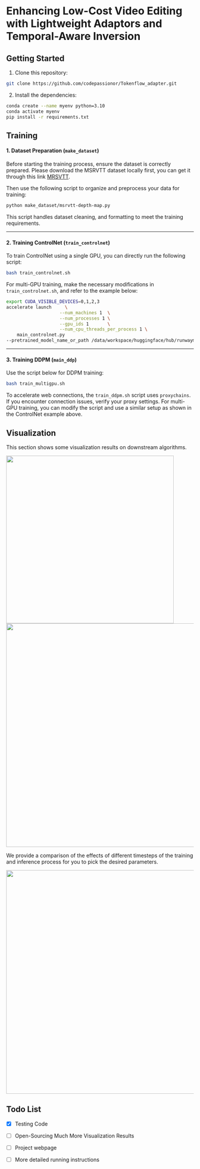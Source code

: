 ##

# Enhancing Low-Cost Video Editing with Lightweight Adaptors and Temporal-Aware Inversion

## Getting Started
1. Clone this repository:
```bash
git clone https://github.com/codepassionor/Tokenflow_adapter.git
```
2. Install the dependencies:
```bash
conda create --name myenv python=3.10
conda activate myenv
pip install -r requirements.txt
```

## Training

#### 1. **Dataset Preparation (`make_dataset`)**
Before starting the training process, ensure the dataset is correctly prepared. Please download the MSRVTT dataset locally first, you can get it through this link [MRSVTT](https://drive.google.com/file/d/15bBcfrCxr27XpTABX8Oy7fn09QYs45Cq/view?usp=drive_link).

Then use the following script to organize and preprocess your data for training:
```bash
python make_dataset/msrvtt-depth-map.py
```
This script handles dataset cleaning, and formatting to meet the training requirements.

---

#### 2. **Training ControlNet (`train_controlnet`)**
To train ControlNet using a single GPU, you can directly run the following script:

```bash
bash train_controlnet.sh
```
For multi-GPU training, make the necessary modifications in `train_controlnet.sh`, and refer to the example below:

```bash
export CUDA_VISIBLE_DEVICES=0,1,2,3
accelerate launch     \
                    --num_machines 1  \
                    --num_processes 1 \
                    --gpu_ids 1       \
                    --num_cpu_threads_per_process 1 \
    main_controlnet.py 
--pretrained_model_name_or_path /data/workspace/huggingface/hub/runwayml/stable-diffusion-v1-5        --rank 4  --train_batch_size 1  --mixed_precision no
```

---

#### 3. **Training DDPM (`main_ddp`)**
Use the script below for DDPM training:

```bash
bash train_multigpu.sh
```
To accelerate web connections, the `train_ddpm.sh` script uses `proxychains`. If you encounter connection issues, verify your proxy settings. For multi-GPU training, you can modify the script and use a similar setup as shown in the ControlNet example above.


## Visualization
This section shows some visualization results on downstream algorithms.

<img src="./assert/output_1.gif" width = 450>
<img src="./assert/output_2.gif" width = 600>

We provide a comparison of the effects of different timesteps of the training and inference process for you to pick the desired parameters.

<img src="./assert/timestep.png" width = 600>


## Todo List

- [x] Testing Code  
- [ ] Open-Sourcing Much More Visualization Results
- [ ] Project webpage
- [ ] More detailed running instructions

